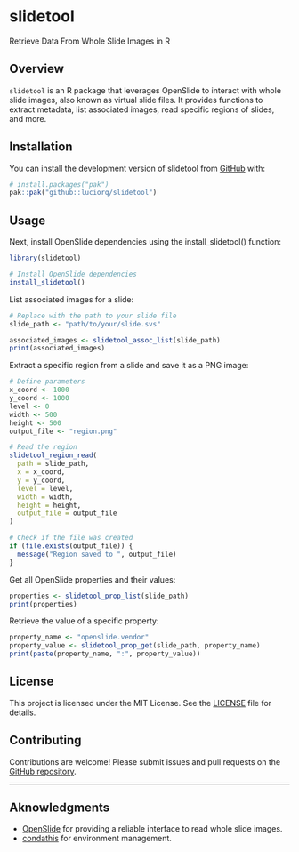 
# slidetool

<!-- badges: start -->
<!-- badges: end -->

Retrieve Data From Whole Slide Images in R

## Overview

`slidetool` is an R package that leverages OpenSlide to interact with whole slide images, also known as virtual slide files.
It provides functions to extract metadata, list associated images, read specific regions of slides, and more.

## Installation

You can install the development version of slidetool from [GitHub](https://github.com/) with:

``` r
# install.packages("pak")
pak::pak("github::luciorq/slidetool")
```

## Usage

Next, install OpenSlide dependencies using the install_slidetool() function:

```r
library(slidetool)

# Install OpenSlide dependencies
install_slidetool()
```

List associated images for a slide:

```r
# Replace with the path to your slide file
slide_path <- "path/to/your/slide.svs"

associated_images <- slidetool_assoc_list(slide_path)
print(associated_images)
```

Extract a specific region from a slide and save it as a PNG image:

``` r
# Define parameters
x_coord <- 1000
y_coord <- 1000
level <- 0
width <- 500
height <- 500
output_file <- "region.png"

# Read the region
slidetool_region_read(
  path = slide_path,
  x = x_coord,
  y = y_coord,
  level = level,
  width = width,
  height = height,
  output_file = output_file
)

# Check if the file was created
if (file.exists(output_file)) {
  message("Region saved to ", output_file)
}
```

Get all OpenSlide properties and their values:

``` r
properties <- slidetool_prop_list(slide_path)
print(properties)
```

Retrieve the value of a specific property:

``` r
property_name <- "openslide.vendor"
property_value <- slidetool_prop_get(slide_path, property_name)
print(paste(property_name, ":", property_value))
```

## License

This project is licensed under the MIT License. See the [LICENSE](./LICENSE) file for details.


## Contributing

Contributions are welcome! Please submit issues and pull requests on the [GitHub repository](https://github.com/luciorq/slidetool).

---

## Aknowledgments

- [OpenSlide](https://openslide.org/) for providing a reliable interface to read whole slide images.
- [condathis](https://github.com/luciorq/condathis) for environment management.
